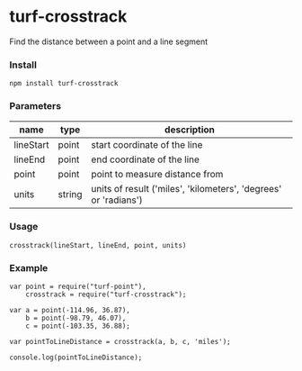 turf-crosstrack
============
Find the distance between a point and a line segment

### Install

````
npm install turf-crosstrack
````

### Parameters

|name|type|description|
|---|---|---|
| lineStart | point | start coordinate of the line |
| lineEnd | point | end coordinate of the line |
| point | point | point to measure distance from |
| units | string | units of result ('miles', 'kilometers', 'degrees' or 'radians') |

### Usage

````
crosstrack(lineStart, lineEnd, point, units)
````

### Example

````
var point = require("turf-point"),
    crosstrack = require("turf-crosstrack");

var a = point(-114.96, 36.87),
    b = point(-98.79, 46.07),
    c = point(-103.35, 36.88);

var pointToLineDistance = crosstrack(a, b, c, 'miles');

console.log(pointToLineDistance);
````